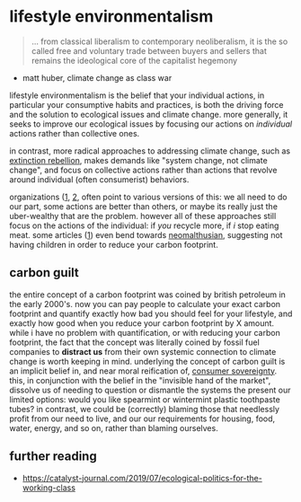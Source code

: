 # lifestyle environmentalism

> ... from classical liberalism to contemporary neoliberalism, it is the so called free and voluntary trade between buyers and sellers that remains the ideological core of the capitalist hegemony

- matt huber, climate change as class war

lifestyle environmentalism is the belief that your individual actions, in
particular your consumptive habits and practices, is both the driving force and the solution to ecological issues and climate change. more generally, it seeks to improve our ecological issues by focusing our actions on _individual_ actions rather than collective ones.

in contrast, more radical approaches to addressing climate change,
such as [extinction rebellion](https://rebellion.global/),
makes demands like "system change, not climate change", and focus on collective
actions rather than actions that revolve around individual (often consumerist)
behaviors.

organizations ([1](https://www.cdc.gov/sustainability/lifestyle/index.htm),
[2](https://www.theguardian.com/environment/2022/mar/07/six-key-lifestyle-changes-can-help-avert-the-climate-crisis-study-finds),
often point to various versions of this: we all need to do our part, some
actions are better than others, or maybe its really just the uber-wealthy that
are the problem. however all of these approaches still focus on the actions of
the individual: if _you_ recycle more, if _i_ stop eating
meat. some articles
([1](https://www.science.org/content/article/best-way-reduce-your-carbon-footprint-one-government-isn-t-telling-you-about))
even bend towards [neomalthusian](https://en.wikipedia.org/wiki/Malthusianism),
suggesting not having children in order to reduce your carbon footprint.

## carbon guilt

the entire concept of a carbon footprint was coined by british petroleum in the
early 2000's. now you can pay people to calculate your exact carbon footprint
and quantify exactly how bad you should feel for your lifestyle, and exactly
how good when you reduce your carbon footprint by X amount. while i have no
problem with quantification, or with reducing your carbon footprint, the fact
that the concept was literally coined by fossil fuel companies to **distract us**
from their own systemic connection to climate change is worth keeping in mind.
underlying the concept of carbon guilt is an implicit belief in, and near
moral reification of, [consumer sovereignty](https://en.wikipedia.org/wiki/Consumer_sovereignty).
this, in conjunction with the belief in the "invisible hand of the market",
dissolve us of needing to question or dismantle the systems the present our
limited options: would you like spearmint or wintermint plastic toothpaste tubes?
in contrast, we could be (correctly) blaming those that needlessly profit
from our need to live, and our our requirements for housing, food,
water, energy, and so on, rather than blaming ourselves.

## further reading

- https://catalyst-journal.com/2019/07/ecological-politics-for-the-working-class
